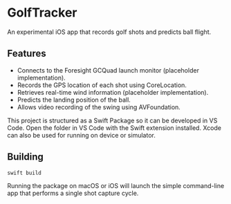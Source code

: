 # GolfTracker

An experimental iOS app that records golf shots and predicts ball flight.

## Features

- Connects to the Foresight GCQuad launch monitor (placeholder implementation).
- Records the GPS location of each shot using CoreLocation.
- Retrieves real-time wind information (placeholder implementation).
- Predicts the landing position of the ball.
- Allows video recording of the swing using AVFoundation.

This project is structured as a Swift Package so it can be developed in VS Code.
Open the folder in VS Code with the Swift extension installed. Xcode can also be
used for running on device or simulator.

## Building

```bash
swift build
```

Running the package on macOS or iOS will launch the simple command-line app that
performs a single shot capture cycle.

